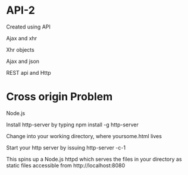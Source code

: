 # API-2
Created using API

Ajax and xhr

Xhr objects

Ajax and json

REST api and Http  


# Cross origin Problem

Node.js

Install http-server by typing npm install -g http-server

Change into your working directory, where yoursome.html lives

Start your http server by issuing http-server -c-1

This spins up a Node.js httpd which serves the files in your directory as static files accessible from http://localhost:8080
